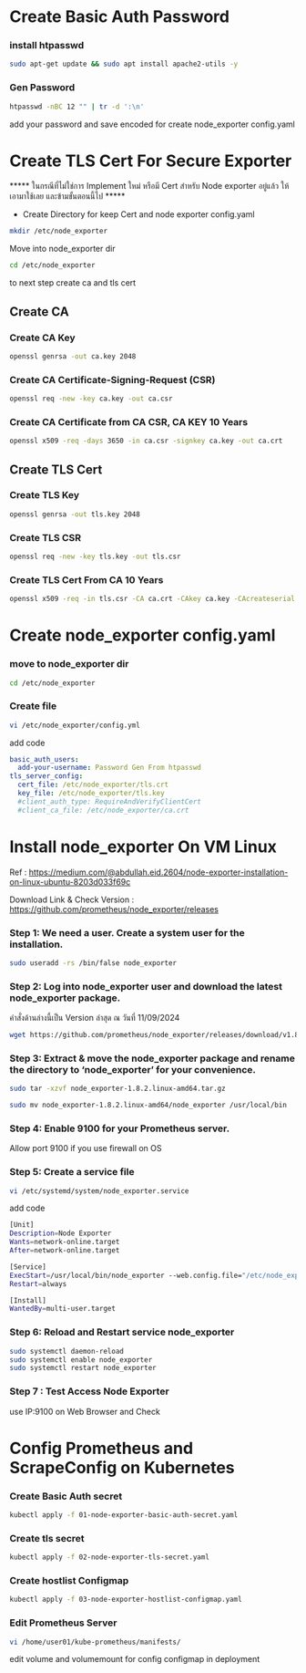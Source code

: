 # Create Basic Auth Password 
### install htpasswd
```bash
sudo apt-get update && sudo apt install apache2-utils -y
```

### Gen Password 
```bash
htpasswd -nBC 12 "" | tr -d ':\n'
```
add your password and save encoded for create node_exporter config.yaml

# Create TLS Cert For Secure Exporter

*****  ในกรณีที่ไม่ใช่การ Implement ใหม่ หรือมี Cert สำหรับ Node exporter อยู่แล้ว ให้เอามาใช้เลย และข้ามขั้นตอนนี้ไป *****

* Create Directory for keep Cert and node exporter config.yaml
```bash
mkdir /etc/node_exporter
```
Move into node_exporter dir
```bash
cd /etc/node_exporter
```
to next step create ca and tls cert
## Create CA
### Create CA Key
```bash
openssl genrsa -out ca.key 2048
```
### Create CA Certificate-Signing-Request (CSR)
```bash
openssl req -new -key ca.key -out ca.csr
```
### Create CA Certificate from CA CSR, CA KEY  10 Years
```bash
openssl x509 -req -days 3650 -in ca.csr -signkey ca.key -out ca.crt
```
## Create TLS Cert
### Create TLS Key
```bash
openssl genrsa -out tls.key 2048
```
### Create TLS CSR
```bash
openssl req -new -key tls.key -out tls.csr
```
### Create TLS Cert From CA  10 Years
```bash
openssl x509 -req -in tls.csr -CA ca.crt -CAkey ca.key -CAcreateserial -out tls.crt -days 3650
```
# Create node_exporter config.yaml

### move to node_exporter dir 
```bash
cd /etc/node_exporter
```
### Create file
```bash
vi /etc/node_exporter/config.yml
```
add code 
```yaml
basic_auth_users:
  add-your-username: Password Gen From htpasswd
tls_server_config:
  cert_file: /etc/node_exporter/tls.crt
  key_file: /etc/node_exporter/tls.key
  #client_auth_type: RequireAndVerifyClientCert
  #client_ca_file: /etc/node_exporter/ca.crt
```

# Install node_exporter On VM Linux

Ref : https://medium.com/@abdullah.eid.2604/node-exporter-installation-on-linux-ubuntu-8203d033f69c 

Download Link & Check Version : https://github.com/prometheus/node_exporter/releases 

### Step 1: We need a user. Create a system user for the installation.
```bash
sudo useradd -rs /bin/false node_exporter
```
### Step 2: Log into node_exporter user and download the latest node_exporter package.

คำสั่งด้านล่างนี้เป็น Version ล่าสุด ณ วันที่ 11/09/2024

```bash
wget https://github.com/prometheus/node_exporter/releases/download/v1.8.2/node_exporter-1.8.2.linux-amd64.tar.gz
```
### Step 3: Extract & move the node_exporter package and rename the directory to ‘node_exporter’ for your convenience.
```bash
sudo tar -xzvf node_exporter-1.8.2.linux-amd64.tar.gz

sudo mv node_exporter-1.8.2.linux-amd64/node_exporter /usr/local/bin
```
### Step 4: Enable 9100 for your Prometheus server. 

Allow port 9100 if you use firewall on OS

### Step 5: Create a service file 
```bash
vi /etc/systemd/system/node_exporter.service 
```
add code

```bash
[Unit]
Description=Node Exporter
Wants=network-online.target
After=network-online.target

[Service]
ExecStart=/usr/local/bin/node_exporter --web.config.file="/etc/node_exporter/config.yml"
Restart=always

[Install]
WantedBy=multi-user.target
```
### Step 6: Reload and Restart service node_exporter

```bash
sudo systemctl daemon-reload
sudo systemctl enable node_exporter
sudo systemctl restart node_exporter
```
### Step 7 : Test Access Node Exporter

use   IP:9100  on Web Browser and Check


# Config Prometheus and ScrapeConfig on Kubernetes

### Create Basic Auth secret 
```bash
kubectl apply -f 01-node-exporter-basic-auth-secret.yaml
```

### Create tls secret
```bash
kubectl apply -f 02-node-exporter-tls-secret.yaml
```

### Create hostlist Configmap 
```bash
kubectl apply -f 03-node-exporter-hostlist-configmap.yaml
```
### Edit Prometheus Server
```bash
vi /home/user01/kube-prometheus/manifests/
```
edit volume and volumemount for config configmap in deployment
